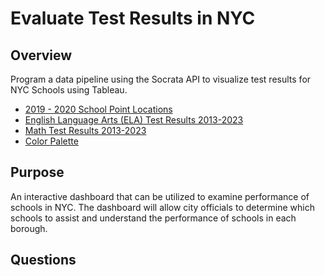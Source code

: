 # Evaluate Test Results in NYC

## Overview

Program a data pipeline using the Socrata API to visualize test results for NYC Schools using Tableau.

- [2019 - 2020 School Point Locations](https://data.cityofnewyork.us/Education/2019-2020-School-Point-Locations/a3nt-yts4/about_data)
- [English Language Arts (ELA) Test Results 2013-2023](https://data.cityofnewyork.us/Education/English-Language-Arts-ELA-Test-Results-2013-2023/iebs-5yhr/about_data)
- [Math Test Results 2013-2023](https://data.cityofnewyork.us/Education/Math-Test-Results-2013-2023/74kb-55u9/)
- [Color Palette](https://coolors.co/)

## Purpose

An interactive dashboard that can be utilized to examine performance of schools in NYC. The dashboard will allow city officials to determine which schools to assist and understand the performance of schools in each borough.

## Questions